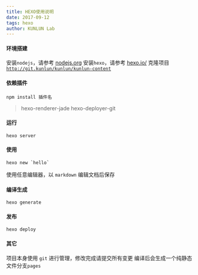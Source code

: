 ```yaml
---
title: HEXO使用说明
date: 2017-09-12
tags: hexo
author: KUNLUN Lab
---
```


#### 环境搭建

安装`nodejs`，请参考 [nodejs.org](https://nodejs.org/)
安装`hexo`，请参考 [hexo.io/](https://hexo.io/)
克隆项目[`http://git.kunlun/kunlun/kunlun-content`](http://git.kunlun/kunlun/kunlun-content)


#### 依赖插件
``` shell
npm install 插件名
```

> hexo-renderer-jade
> hexo-deployer-git

#### 运行

``` shell
hexo server
```

#### 使用

``` shell
hexo new `hello`
```

使用任意编辑器，以 `markdown` 编辑文档后保存


#### 编译生成
``` shell
hexo generate
```

#### 发布
``` shell
hexo deploy
```

#### 其它

项目本身使用 `git` 进行管理，修改完成请提交所有变更
编译后会生成一个纯静态文件分支`pages`




